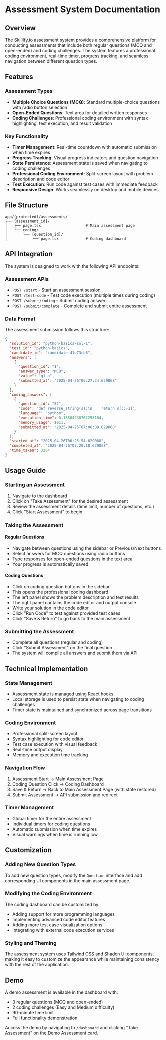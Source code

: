 # Assessment System Documentation

## Overview

The SkIllIfy.io assessment system provides a comprehensive platform for conducting assessments that include both regular questions (MCQ and open-ended) and coding challenges. The system features a professional coding environment, real-time timer, progress tracking, and seamless navigation between different question types.

## Features

### Assessment Types
- **Multiple Choice Questions (MCQ)**: Standard multiple-choice questions with radio button selection
- **Open-Ended Questions**: Text area for detailed written responses
- **Coding Challenges**: Professional coding environment with syntax highlighting, test execution, and result validation

### Key Functionality
- **Timer Management**: Real-time countdown with automatic submission when time expires
- **Progress Tracking**: Visual progress indicators and question navigation
- **State Persistence**: Assessment state is saved when navigating to coding challenges
- **Professional Coding Environment**: Split-screen layout with problem description and code editor
- **Test Execution**: Run code against test cases with immediate feedback
- **Responsive Design**: Works seamlessly on desktop and mobile devices

## File Structure

```
app/(protected)/assessments/
├── [assessment_id]/
│   ├── page.tsx                    # Main assessment page
│   └── coding/
│       └── [question_id]/
│           └── page.tsx            # Coding dashboard
```

## API Integration

The system is designed to work with the following API endpoints:

### Assessment APIs
- `POST /start` - Start an assessment session
- `POST /test-code` - Test code execution (multiple times during coding)
- `POST /submit/coding` - Submit coding answer
- `POST /submit/complete` - Complete and submit entire assessment

### Data Format

The assessment submission follows this structure:

```json
{
  "solution_id": "python-basics-sol-1",
  "test_id": "python-basics",
  "candidate_id": "candidate-41e73cb6",
  "answers": [
    {
      "question_id": "1",
      "answer_type": "MCQ",
      "value": "q1_a",
      "submitted_at": "2025-04-26T06:27:24.629068"
    }
  ],
  "coding_answers": [
    {
      "question_id": "52",
      "code": "def reverse_string(s):\n    return s[::-1]",
      "language": "python",
      "execution_time": 0.18504230762255164,
      "memory_usage": 1011,
      "submitted_at": "2025-04-26T07:06:09.629068"
    }
  ],
  "started_at": "2025-04-26T06:25:54.629068",
  "completed_at": "2025-04-26T07:20:18.629068",
  "time_taken": 3264
}
```

## Usage Guide

### Starting an Assessment

1. Navigate to the dashboard
2. Click on "Take Assessment" for the desired assessment
3. Review the assessment details (time limit, number of questions, etc.)
4. Click "Start Assessment" to begin

### Taking the Assessment

#### Regular Questions
- Navigate between questions using the sidebar or Previous/Next buttons
- Select answers for MCQ questions using radio buttons
- Type responses for open-ended questions in the text area
- Your progress is automatically saved

#### Coding Questions
- Click on coding question buttons in the sidebar
- This opens the professional coding dashboard
- The left panel shows the problem description and test results
- The right panel contains the code editor and output console
- Write your solution in the code editor
- Click "Run Code" to test against provided test cases
- Click "Save & Return" to go back to the main assessment

### Submitting the Assessment

- Complete all questions (regular and coding)
- Click "Submit Assessment" on the final question
- The system will compile all answers and submit them via API

## Technical Implementation

### State Management
- Assessment state is managed using React hooks
- Local storage is used to persist state when navigating to coding challenges
- Timer state is maintained and synchronized across page transitions

### Coding Environment
- Professional split-screen layout
- Syntax highlighting for code editor
- Test case execution with visual feedback
- Real-time output display
- Memory and execution time tracking

### Navigation Flow
1. Assessment Start → Main Assessment Page
2. Coding Question Click → Coding Dashboard
3. Save & Return → Back to Main Assessment Page (with state restored)
4. Submit Assessment → API submission and redirect

### Timer Management
- Global timer for the entire assessment
- Individual timers for coding questions
- Automatic submission when time expires
- Visual warnings when time is running low

## Customization

### Adding New Question Types
To add new question types, modify the `Question` interface and add corresponding UI components in the main assessment page.

### Modifying the Coding Environment
The coding dashboard can be customized by:
- Adding support for more programming languages
- Implementing advanced code editor features
- Adding more test case visualization options
- Integrating with external code execution services

### Styling and Theming
The assessment system uses Tailwind CSS and Shadcn UI components, making it easy to customize the appearance while maintaining consistency with the rest of the application.

## Demo

A demo assessment is available in the dashboard with:
- 3 regular questions (MCQ and open-ended)
- 2 coding challenges (Easy and Medium difficulty)
- 90-minute time limit
- Full functionality demonstration

Access the demo by navigating to `/dashboard` and clicking "Take Assessment" on the Demo Assessment card.
